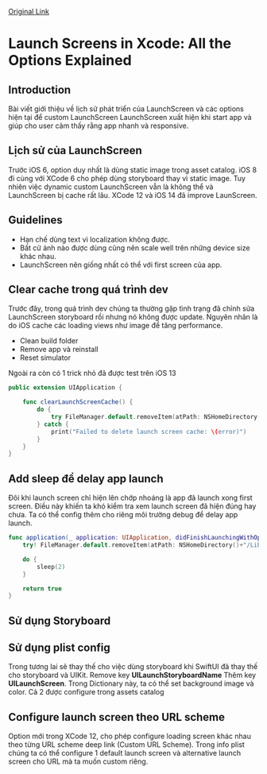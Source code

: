 [Original Link](https://betterprogramming.pub/launch-screens-in-xcode-all-the-options-explained-7a7a7992f535)

# Launch Screens in Xcode: All the Options Explained
## Introduction
Bài viết giới thiệu về lịch sử phát triển của LaunchScreen và các options hiện tại để custom LaunchScreen
LaunchScreen xuất hiện khi start app và giúp cho user cảm thấy rằng app nhanh và responsive.

## Lịch sử của LaunchScreen
Trước iOS 6, option duy nhất là dùng static image trong asset catalog. iOS 8 đi cùng với XCode 6 cho phép dùng storyboard thay vì static image. Tuy nhiên việc dynamic custom LaunchScreen vẫn là không thể và LaunchScreen bị cache rất lâu.
XCode 12 và iOS 14 đã improve LaunScreen.

## Guidelines
* Hạn chế dùng text vì localization không được.
* Bất cử ảnh nào được dùng cũng nên scale well trên những device size khác nhau.
* LaunchScreen nên giống nhất có thể với first screen của app.

## Clear cache trong quá trình dev
Trước đây, trong quá trình dev chúng ta thường gặp tình trạng đã chỉnh sửa LaunchScreen storyboard rồi nhưng nó không được update. Nguyên nhân là do iOS cache các loading views như image để tăng performance.
* Clean build folder
* Remove app và reinstall
* Reset simulator

Ngoài ra còn có 1 trick nhỏ đã được test trên iOS 13

```swift
public extension UIApplication {

    func clearLaunchScreenCache() {
        do {
            try FileManager.default.removeItem(atPath: NSHomeDirectory()+"/Library/SplashBoard")
        } catch {
            print("Failed to delete launch screen cache: \(error)")
        }
    }
}
```

## Add sleep để delay app launch
Đôi khi launch screen chỉ hiện lên chớp nhoáng là app đã launch xong first screen. Điều này khiến ta khó kiểm tra xem launch screen đã hiện đúng hay chưa. Ta có thể config thêm cho riêng môi trường debug để delay app launch.

```swift
func application(_ application: UIApplication, didFinishLaunchingWithOptions launchOptions: [UIApplication.LaunchOptionsKey: Any]?) -> Bool {
    try! FileManager.default.removeItem(atPath: NSHomeDirectory()+"/Library/SplashBoard")

    do {
        sleep(2)
    }

    return true
}
```

## Sử dụng Storyboard

## Sử dụng plist config
Trong tương lai sẽ thay thế cho việc dùng storyboard khi SwiftUI đã thay thế cho storyboard và UIKit.
Remove key __UILaunchStoryboardName__
Thêm key __UILaunchScreen__. Trong Dictionary này, ta có thể set background image và color. Cả 2 được configure trong assets catalog

## Configure launch screen theo URL scheme
Option mới trong XCode 12, cho phép configure loading screen khác nhau theo từng URL scheme deep link (Custom URL Scheme).
Trong info plist chúng ta có thể configure 1 default launch screen và alternative launch screen cho URL mà ta muốn custom riêng.
